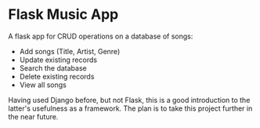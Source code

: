# Flask Music App

A flask app for CRUD operations on a database of songs:
- Add songs (Title, Artist, Genre)
- Update existing records
- Search the database
- Delete existing records
- View all songs

Having used Django before, but not Flask, this is a good introduction to the latter's usefulness as a framework. The plan is to take this project further in the near future.
